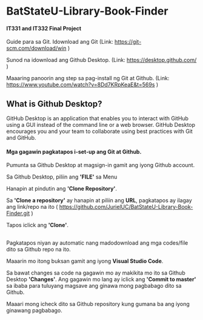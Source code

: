 # BatStateU-Library-Book-Finder
#### IT331 and IT332 Final Project

Guide para sa Git.
Idownload ang Git (Link: https://git-scm.com/download/win )

Sunod na idownload ang Github Desktop. (Link: https://desktop.github.com/ )

Maaaring panoorin ang step sa pag-install ng Git at Github. (Link: https://www.youtube.com/watch?v=8Dd7KRpKeaE&t=569s )

## What is Github Desktop?

GitHub Desktop is an application that enables you to interact with GitHub using a GUI instead of the command line or a web browser. GitHub Desktop encourages you and your team to collaborate using best practices with Git and GitHub.

#### Mga gagawin pagkatapos i-set-up ang Git at Github.

Pumunta sa Github Desktop at magsign-in gamit ang iyong Github account.

Sa Github Desktop, piliin ang **'FILE'** sa Menu

Hanapin at pindutin ang **'Clone Repository'**.

Sa **'Clone a repository'** ay hanapin at piliin ang **URL**, pagkatapos ay ilagay ang link/repo na ito ( https://github.com/JurielUC/BatStateU-Library-Book-Finder.git )

Tapos iclick ang **'Clone'**.
##

Pagkatapos niyan ay automatic nang madodownload ang mga codes/file dito sa Github repo na ito.

Maaarin mo itong buksan gamit ang iyong **Visual Studio Code**.

Sa bawat changes sa code na gagawin mo ay makikita mo ito sa Github Desktop **'Changes'**. Ang gagawin mo lang ay iclick ang **'Commit to master'** sa ibaba para tuluyang magsave ang ginawa mong pagbabago dito sa Github.

Maaari mong icheck dito sa Github repository kung gumana ba ang iyong ginawang pagbabago.


